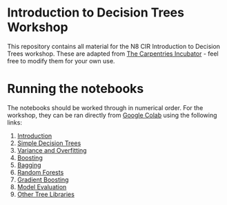 # Introduction to Decision Trees Workshop

This repository contains all material for the N8 CIR Introduction to Decision Trees workshop. These are adapted from [The Carpentries Incubator](https://carpentries-incubator.github.io/machine-learning-trees-python/index.html) - feel free to modify them for your own use.

# Running the notebooks

The notebooks should be worked through in numerical order. For the workshop, they can be ran directly from [Google Colab](https://colab.research.google.com) using the following links:

1. [Introduction](https://colab.research.google.com/github/mattswatson/intro-to-trees-workshop/blob/main/01%20-%20Introduction.ipynb)
2. [Simple Decision Trees](https://colab.research.google.com/github/mattswatson/intro-to-trees-workshop/blob/main/02%20-%20Simple%20Decision%Trees.ipynb)
3. [Variance and Overfitting](https://colab.research.google.com/github/mattswatson/intro-to-trees-workshop/blob/main/03%20-%20Variance%20and%20Overfitting.ipynb)
4. [Boosting](https://colab.research.google.com/github/mattswatson/intro-to-trees-workshop/blob/main/04%20-%20Boosting.ipynb)
5. [Bagging](https://colab.research.google.com/github/mattswatson/intro-to-trees-workshop/blob/main/05%20-%20Bagging.ipynb)
6. [Random Forests](https://colab.research.google.com/github/mattswatson/intro-to-trees-workshop/blob/main/06%20-%20Random%20Forests.ipynb)
7. [Gradient Boosting](https://colab.research.google.com/github/mattswatson/intro-to-trees-workshop/blob/main/07%20-%20Gradient%20Boosting.ipynb)
8. [Model Evaluation](https://colab.research.google.com/github/mattswatson/intro-to-trees-workshop/blob/main/08%20-%20Model%20Evaluation.ipynb)
9. [Other Tree Libraries](https://colab.research.google.com/github/mattswatson/intro-to-trees-workshop/blob/main/09%20-%20Other%20Tree%20Libraries.ipynb)